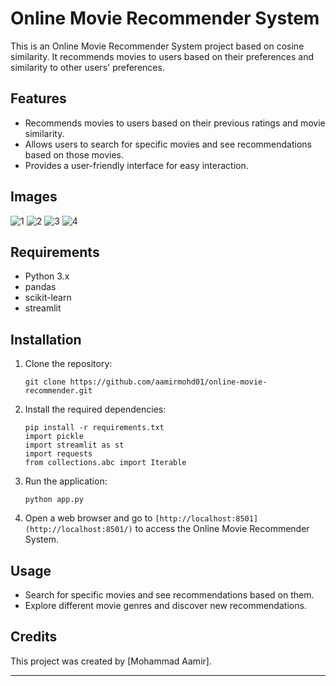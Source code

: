 

# Online Movie Recommender System

This is an Online Movie Recommender System project based on cosine similarity. It recommends movies to users based on their preferences and similarity to other users' preferences.

## Features

- Recommends movies to users based on their previous ratings and movie similarity.
- Allows users to search for specific movies and see recommendations based on those movies.
- Provides a user-friendly interface for easy interaction.

## Images
![1](https://github.com/aamirmohd01/Online-movie-recommender-system/assets/110297027/ed43c4b6-b8fa-4990-87a1-8e855c4859db)
![2](https://github.com/aamirmohd01/Online-movie-recommender-system/assets/110297027/1e29fabc-8626-4190-b170-23a31811f1c6)
![3](https://github.com/aamirmohd01/Online-movie-recommender-system/assets/110297027/97635987-e724-46e0-bb12-085c9d8e09a4)
![4](https://github.com/aamirmohd01/Online-movie-recommender-system/assets/110297027/c6f48851-f780-43be-9323-db13d04a45d4)


## Requirements

- Python 3.x
- pandas
- scikit-learn
- streamlit

## Installation

1. Clone the repository:
   ```
   git clone https://github.com/aamirmohd01/online-movie-recommender.git
   ```

2. Install the required dependencies:
   ```
   pip install -r requirements.txt
   import pickle
   import streamlit as st
   import requests
   from collections.abc import Iterable

   ```

3. Run the application:
   ```
   python app.py
   ```

4. Open a web browser and go to `[http://localhost:8501](http://localhost:8501/)` to access the Online Movie Recommender System.

## Usage
- Search for specific movies and see recommendations based on them.
- Explore different movie genres and discover new recommendations.


## Credits

This project was created by [Mohammad Aamir].

---
